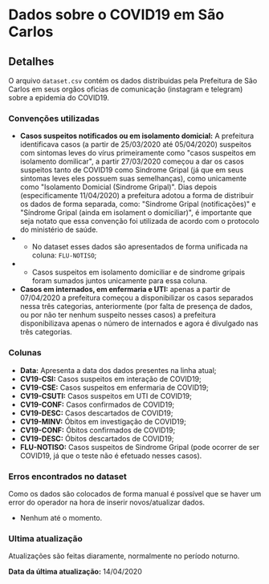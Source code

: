 # Dados sobre o COVID19 em São Carlos

## Detalhes
O arquivo `dataset.csv` contém os dados distribuidas pela Prefeitura de São Carlos em seus orgãos oficias de comunicação (instagram e telegram) sobre a epidemia do COVID19.

### Convenções utilizadas
- **Casos suspeitos notificados ou em isolamento domicial:** A prefeitura identificava casos (a partir de 25/03/2020 até 05/04/2020) suspeitos com sintomas leves do vírus primeiramente como "casos suspeitos em isolamento domilicar", a partir 27/03/2020 começou a dar os casos suspeitos tanto de COVID19 como Sindrome Gripal (já que em seus sintomas leves eles possuem suas semelhanças), como unicamente como "Isolamento Domicial (Sindrome Gripal)". Dias depois (especificamente 11/04/2020) a prefeitura adotou a forma de distribuir os dados de forma separada, como: "Sindrome Gripal (notificações)" e "Síndrome Gripal (ainda em isolament
o domiciliar)", é importante que seja notato que essa convenção foi utilizada de acordo com o protocolo do ministério de saúde.
- - No dataset esses dados são apresentados de forma unificada na coluna: `FLU-NOTISO`;
- - Casos suspeitos em isolamento domiciliar e de sindrome gripais foram sumados juntos unicamente para essa coluna.
- **Casos em internados, em enfermaria e UTI:** apenas a partir de 07/04/2020 a prefeitura começou a disponibilizar os casos separados nessa três categorias, anteriormente (por falta de presença de dados, ou por não ter nenhum suspeito nesses casos) a prefeitura disponibilizava apenas o número de internados e agora é divulgado nas três categorias.

### Colunas
- **Data:** Apresenta a data dos dados presentes na linha atual;
- **CV19-CSI:** Casos suspeitos em interação de COVID19;
- **CV19-CSE:** Casos suspeitos em enfermaria de COVID19;
- **CV19-CSUTI:** Casos suspeitos em UTI de COVID19;
- **CV19-CONF:** Casos confirmados de COVID19;
- **CV19-DESC:** Casos descartados de COVID19;
- **CV19-MINV:** Óbitos em investigação de COVID19;
- **CV19-CONF:** Óbitos confirmados de COVID19;
- **CV19-DESC:** Óbitos descartados de COVID19;
- **FLU-NOTISO:** Casos suspeitos de Sindrome Gripal (pode ocorrer de ser COVID19, já que o teste não é efetuado nesses casos).

### Erros encontrados no dataset
Como os dados são colocados de forma manual é possível que se haver um error do operador na hora de inserir novos/atualizar dados.
- Nenhum até o momento.

### Ultima atualização
Atualizações são feitas diaramente, normalmente no período noturno.

**Data da última atualização:** 14/04/2020
